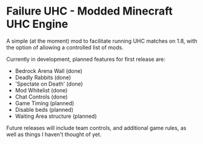 # Failure UHC - Modded Minecraft UHC Engine

A simple (at the moment) mod to facilitate running UHC matches on 1.8, with the option of allowing a controlled list of mods.

Currently in development, planned features for first release are:

* Bedrock Arena Wall (done)
* Deadly Rabbits (done)
* 'Spectate on Death' (done)
* Mod Whitelist (done)
* Chat Controls (done)
* Game Timing (planned)
* Disable beds (planned)
* Waiting Area structure (planned)

Future releases will include team controls, and additional game rules, as well as things I haven't thought of yet.
